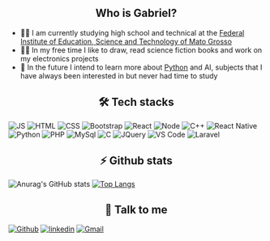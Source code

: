 <h2 align="center">  Who is Gabriel? </h2>
<ul>
<li> 👨‍🎓 I am currently studying high school and technical at the <a href="http://ifmt.edu.br/">Federal Institute of Education, Science and Technology of Mato Grosso</a>
<li> 🏃‍♂️ In my free time I like to draw, read science fiction books and work on my electronics projects
<li> 👴 In the future I intend to learn more about <a href=https://www.python.org/>Python</a> and AI, subjects that I have always been interested in but never had time to study
</ul>

<h2 align="center"> 🛠 Tech stacks </h2>

![JS](https://img.shields.io/badge/JavaScript-F7DF1E?style=for-the-badge&logo=javascript&logoColor=black) 
![HTML](https://img.shields.io/badge/HTML5-E34F26?style=for-the-badge&logo=html5&logoColor=white) 
![CSS](https://img.shields.io/badge/CSS3-1572B6?style=for-the-badge&logo=css3&logoColor=white)
![Bootstrap](https://img.shields.io/badge/Bootstrap-563D7C?style=for-the-badge&logo=bootstrap&logoColor=white)
![React](https://img.shields.io/badge/React-20232A?style=for-the-badge&logo=react&logoColor=61DAFB) 
![Node](https://img.shields.io/badge/Node.js-43853D?style=for-the-badge&logo=node.js&logoColor=white) 
![C++](https://img.shields.io/badge/C%2B%2B-00599C?style=for-the-badge&logo=c%2B%2B&logoColor=white) 
![React Native](https://img.shields.io/badge/React_Native-20232A?style=for-the-badge&logo=react&logoColor=61DAFB) 
![Python](https://img.shields.io/badge/Python-3776AB?style=for-the-badge&logo=python&logoColor=white)
![PHP](https://img.shields.io/badge/PHP-777BB4?style=for-the-badge&logo=php&logoColor=white)
![MySql](https://img.shields.io/badge/MySQL-00000F?style=for-the-badge&logo=mysql&logoColor=white)
![C](https://img.shields.io/badge/C-00599C?style=for-the-badge&logo=c&logoColor=white)
![JQuery](https://img.shields.io/badge/jQuery-0769AD?style=for-the-badge&logo=jquery&logoColor=white)
![VS Code](https://img.shields.io/badge/Visual_Studio_Code-0078D4?style=for-the-badge&logo=visual%20studio%20code&logoColor=white)
![Laravel](https://img.shields.io/badge/Laravel-FF2D20?style=for-the-badge&logo=laravel&logoColor=white)
 
<h2 align="center"> ⚡ Github stats </h2>
  
![Anurag's GitHub stats](https://github-readme-stats.vercel.app/api?username=gabrielossos&show_icons=true&theme=radical)
[![Top Langs](https://github-readme-stats.vercel.app/api/top-langs/?username=gabrielossos&show_icons=true&theme=radical)](https://github.com/anuraghazra/github-readme-stats)

<h2 align="center"> 📧 Talk to me </h2>

[![Github](https://img.shields.io/badge/GitHub-100000?style=for-the-badge&logo=github&logoColor=white)](https://github.com/gabrielossos)
[![linkedin](https://img.shields.io/badge/LinkedIn-0077B5?style=for-the-badge&logo=linkedin&logoColor=white)](https://www.linkedin.com/in/gabriel-cortez-272801202)
[![Gmail](https://img.shields.io/badge/Gmail-D14836?style=for-the-badge&logo=gmail&logoColor=white)](gandradecortez50@gmail.com)
